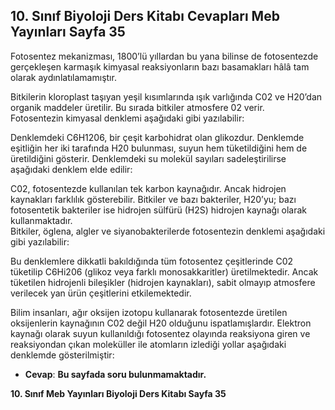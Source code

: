 ## 10. Sınıf Biyoloji Ders Kitabı Cevapları Meb Yayınları Sayfa 35

Fotosentez mekanizması, 1800’lü yıllardan bu yana bilinse de fotosentezde gerçekleşen karmaşık kimyasal reaksiyonların bazı basamakları hâlâ tam olarak aydınlatılamamıştır.

Bitkilerin kloroplast taşıyan yeşil kısımlarında ışık varlığında C02 ve H20’dan organik maddeler üretilir. Bu sırada bitkiler atmosfere 02 verir.  
 Fotosentezin kimyasal denklemi aşağıdaki gibi yazılabilir:

Denklemdeki C6H1206, bir çeşit karbohidrat olan glikozdur. Denklemde eşitliğin her iki tarafında H20 bulunması, suyun hem tüketildiğini hem de üretildiğini gösterir. Denklemdeki su molekül sayıları sadeleştirilirse aşağıdaki denklem elde edilir:

C02, fotosentezde kullanılan tek karbon kaynağıdır. Ancak hidrojen kaynakları farklılık gösterebilir. Bitkiler ve bazı bakteriler, H20’yu; bazı fotosentetik bakteriler ise hidrojen sülfürü (H2S) hidrojen kaynağı olarak kullanmaktadır.  
 Bitkiler, öglena, algler ve siyanobakterilerde fotosentezin denklemi aşağıdaki gibi yazılabilir:

Bu denklemlere dikkatli bakıldığında tüm fotosentez çeşitlerinde C02 tüketilip C6Hi206 (glikoz veya farklı monosakkaritler) üretilmektedir. Ancak tüketilen hidrojenli bileşikler (hidrojen kaynakları), sabit olmayıp atmosfere verilecek yan ürün çeşitlerini etkilemektedir.

Bilim insanları, ağır oksijen izotopu kullanarak fotosentezde üretilen oksijenlerin kaynağının C02 değil H20 olduğunu ispatlamışlardır. Elektron kaynağı olarak suyun kullanıldığı fotosentez olayında reaksiyona giren ve reaksiyondan çıkan moleküller ile atomların izlediği yollar aşağıdaki denklemde gösterilmiştir:

* **Cevap**: **Bu sayfada soru bulunmamaktadır.**

**10. Sınıf Meb Yayınları Biyoloji Ders Kitabı Sayfa 35**